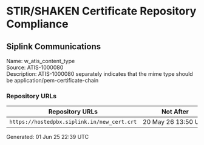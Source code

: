 # STIR/SHAKEN Certificate Repository Compliance

## Siplink Communications

Name: w_atis_content_type\
Source: ATIS-1000080\
Description: ATIS-1000080 separately indicates that the mime type should be application/pem-certificate-chain
### Repository URLs

| Repository URLs | Not After |  Problems | Link |
|-----------------|-----------|-----------|------|
| `https://hostedpbx.siplink.in/new_cert.crt` | 20&#160;May&#160;26&#160;13:50&#160;UTC | true | [view](../../REPOS/ab8cd14d9a32636182b9f3f6116ed2c27da85f75/README.md) |


Generated: 01 Jun 25 22:39 UTC